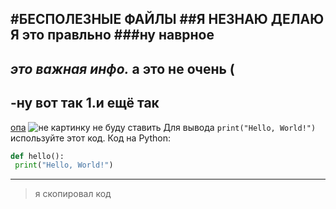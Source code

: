 #БЕСПОЛЕЗНЫЕ ФАЙЛЫ
##Я НЕЗНАЮ ДЕЛАЮ Я это правльно
###ну наврное
---
*это важная инфо.*
**а это не очень (**
---
-ну вот так
1.и ещё так
---
[опа](https://yandex.ru/search/?text=ютуб&clid=2270455&banerid=0401003810%3A1053256923334073752%3ASW-dd53317f5253&win=427&lr=213)
![не картинку не буду ставить](http://example.com/image.jpg)
Для вывода `print("Hello, World!")` используйте этот код.
Код на Python:
```py
def hello():
 print("Hello, World!")
```
---
>я скопировал код